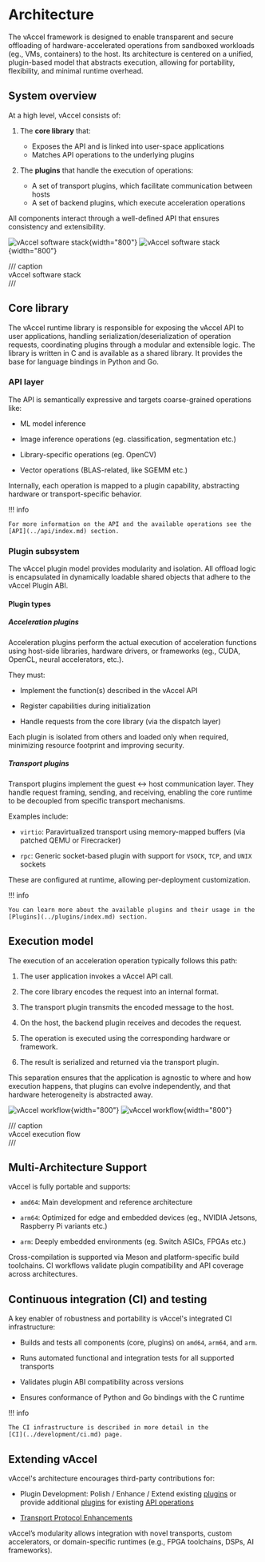 # Architecture

The vAccel framework is designed to enable transparent and secure offloading of
hardware-accelerated operations from sandboxed workloads (eg., VMs, containers)
to the host. Its architecture is centered on a unified, plugin-based model that
abstracts execution, allowing for portability, flexibility, and minimal runtime
overhead.

## System overview

At a high level, vAccel consists of:

1. The **core library** that:

    - Exposes the API and is linked into user-space applications
    - Matches API operations to the underlying plugins

2. The **plugins** that handle the execution of operations:

    - A set of transport plugins, which facilitate communication between hosts
    - A set of backend plugins, which execute acceleration operations

All components interact through a well-defined API that ensures consistency and
extensibility.

![vAccel software stack](../assets/images/vaccel-stack-light.svg#only-light){width="800"}
![vAccel software stack](../assets/images/vaccel-stack-dark.svg#only-dark){width="800"}

/// caption  
vAccel software stack  
///

## Core library

The vAccel runtime library is responsible for exposing the vAccel API to user
applications, handling serialization/deserialization of operation requests,
coordinating plugins through a modular and extensible logic. The library is
written in C and is available as a shared library. It provides the base for
language bindings in Python and Go.

### API layer

The API is semantically expressive and targets coarse-grained operations like:

- ML model inference

- Image inference operations (eg. classification, segmentation etc.)

- Library-specific operations (eg. OpenCV)

- Vector operations (BLAS-related, like SGEMM etc.)

Internally, each operation is mapped to a plugin capability, abstracting
hardware or transport-specific behavior.

!!! info

    For more information on the API and the available operations see the
    [API](../api/index.md) section.

### Plugin subsystem

The vAccel plugin model provides modularity and isolation. All offload logic is
encapsulated in dynamically loadable shared objects that adhere to the vAccel
Plugin ABI.

#### Plugin types

##### Acceleration plugins

Acceleration plugins perform the actual execution of acceleration functions
using host-side libraries, hardware drivers, or frameworks (eg., CUDA, OpenCL,
neural accelerators, etc.).

They must:

- Implement the function(s) described in the vAccel API

- Register capabilities during initialization

- Handle requests from the core library (via the dispatch layer)

Each plugin is isolated from others and loaded only when required, minimizing
resource footprint and improving security.

##### Transport plugins

Transport plugins implement the guest ↔ host communication layer. They handle
request framing, sending, and receiving, enabling the core runtime to be
decoupled from specific transport mechanisms.

Examples include:

- `virtio`: Paravirtualized transport using memory-mapped buffers (via patched
  QEMU or Firecracker)

- `rpc`: Generic socket-based plugin with support for `VSOCK`, `TCP`, and `UNIX`
  sockets

These are configured at runtime, allowing per-deployment customization.

!!! info

    You can learn more about the available plugins and their usage in the
    [Plugins](../plugins/index.md) section.

## Execution model

The execution of an acceleration operation typically follows this path:

1. The user application invokes a vAccel API call.

2. The core library encodes the request into an internal format.

3. The transport plugin transmits the encoded message to the host.

4. On the host, the backend plugin receives and decodes the request.

5. The operation is executed using the corresponding hardware or framework.

6. The result is serialized and returned via the transport plugin.

This separation ensures that the application is agnostic to where and how
execution happens, that plugins can evolve independently, and that hardware
heterogeneity is abstracted away.

![vAccel workflow](../assets/images/vaccel-workflow-light.svg#only-light){width="800"}
![vAccel workflow](../assets/images/vaccel-workflow-dark.svg#only-dark){width="800"}

/// caption  
vAccel execution flow  
///

## Multi-Architecture Support

vAccel is fully portable and supports:

- `amd64`: Main development and reference architecture

- `arm64`: Optimized for edge and embedded devices (eg., NVIDIA Jetsons,
  Raspberry Pi variants etc.)

- `arm`: Deeply embedded environments (eg. Switch ASICs, FPGAs etc.)

Cross-compilation is supported via Meson and platform-specific build toolchains.
CI workflows validate plugin compatibility and API coverage across
architectures.

## Continuous integration (CI) and testing

A key enabler of robustness and portability is vAccel's integrated CI
infrastructure:

- Builds and tests all components (core, plugins) on `amd64`, `arm64`, and
  `arm`.

- Runs automated functional and integration tests for all supported transports

- Validates plugin ABI compatibility across versions

- Ensures conformance of Python and Go bindings with the C runtime

!!! info

    The CI infrastructure is described in more detail in the
    [CI](../development/ci.md) page.

## Extending vAccel

vAccel's architecture encourages third-party contributions for:

- Plugin Development: Polish / Enhance / Extend existing
  [plugins](../plugins/available-plugins/bundled-plugins) or provide additional
  [plugins](../plugins/available-plugins/acceleration-plugins/index.md) for existing [API
  operations](../api/api-guide/operations.md)

- [Transport Protocol Enhancements](https://github.com/nubificus/vaccel-rust/tree/main/vaccel-rpc-proto/protos)

vAccel’s modularity allows integration with novel transports, custom
accelerators, or domain-specific runtimes (e.g., FPGA toolchains, DSPs, AI
frameworks).
